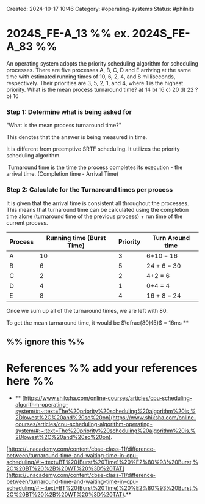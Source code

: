 Created: 2024-10-17 10:46
Category: #operating-systems 
Status: #philnits



# 2024S_FE-A_13 %% ex. 2024S_FE-A_83 %%

An operating system adopts the priority scheduling algorithm for scheduling processes. There are five processes A, B, C, D and E arriving at the same time with estimated running times of 10, 6, 2, 4, and 8 milliseconds, respectively. Their priorities are 3, 5, 2, 1, and 4, where 1 is the highest priority. What is the mean process turnaround time?
a) 14
b) 16 
c) 20 
d) 22
? 
b) 16 
### Step 1: Determine what is being asked for

"What is the mean process turnaround time?"

This denotes that the answer is being measured in time.

It is different from preemptive SRTF scheduling. It utilizes the priority scheduling algorithm.

 Turnaround time is the time the process completes its execution - the arrival time. (Completion time - Arrival Time)

### Step 2: Calculate for the Turnaround times per process

It is given that the arrival time is consistent all throughout the processes. This means that turnaround time can be calculated using the completion time alone (turnaround time of the previous process) + run time of the current process.

| Process | Running time (Burst Time) | Priority | Turn Around time |
| ------- | ------------------------- | -------- | ---------------- |
| A       | 10                        | 3        | 6+10 = 16        |
| B       | 6                         | 5        | 24 + 6 = 30      |
| C       | 2                         | 2        | 4+2 = 6          |
| D       | 4                         | 1        | 0+4 = 4          |
| E       | 8                         | 4        | 16 + 8 = 24      |

Once we sum up all of the turnaround times, we are left with 80.

To get the mean turnaround time, it would be $\dfrac{80}{5}$ = 16ms
**



%% ignore this %%
---









# References %% add your references here %%
- **
[https://www.shiksha.com/online-courses/articles/cpu-scheduling-algorithm-operating-system/#:~:text=The%20priority%20scheduling%20algorithm%20is,%2Dlowest%2C%20and%20so%20on](https://www.shiksha.com/online-courses/articles/cpu-scheduling-algorithm-operating-system/#:~:text=The%20priority%20scheduling%20algorithm%20is,%2Dlowest%2C%20and%20so%20on).

[https://unacademy.com/content/cbse-class-11/difference-between/turnaround-time-and-waiting-time-in-cpu-scheduling/#:~:text=BT%20(Burst%20Time)%20%E2%80%93%20Burst,%2C%20BT%20%2B%20WT%20%3D%20TAT](https://unacademy.com/content/cbse-class-11/difference-between/turnaround-time-and-waiting-time-in-cpu-scheduling/#:~:text=BT%20(Burst%20Time)%20%E2%80%93%20Burst,%2C%20BT%20%2B%20WT%20%3D%20TAT).**